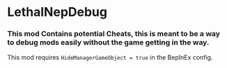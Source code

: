 # LethalNepDebug

### This mod Contains potential Cheats, this is meant to be a way to debug mods easily without the game getting in the way.

This mod requires `HideManagerGameObject = true` in the BepInEx config.
